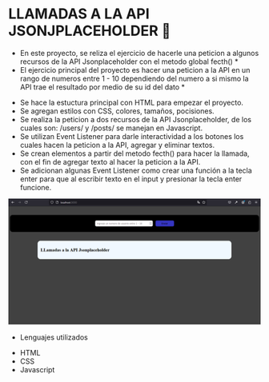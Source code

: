 # LLAMADAS A LA API JSONJPLACEHOLDER 🚀

- En este proyecto, se reliza el ejercicio de hacerle una peticion a algunos recursos de la API Jsonplaceholder con el metodo global fecth() \*
- El ejercicio principal del proyecto es hacer una peticion a la API en un rango de numeros entre 1 - 10 dependiendo del numero a si mismo la API trae el resultado por medio de su id del dato \*

* Se hace la estuctura principal con HTML para empezar el proyecto.
* Se agregan estilos con CSS, colores, tamaños, pocisiones.
* Se realiza la peticion a dos recursos de la API Jsonplaceholder, de los cuales son: /users/ y /posts/ se manejan en Javascript.
* Se utilizan Event Listener para darle interactividad a los botones los cuales hacen la peticion a la API, agregar y eliminar textos.
* Se crean elementos a partir del metodo fecth() para hacer la llamada, con el fin de agregar texto al hacer la peticion a la API.
* Se adicionan algunas Event Listener como crear una función a la tecla enter para que al escribir texto en el input y presionar la tecla enter funcione.

![ vista principal ](</assets/readme-img/Captura%20de%20pantalla%20(9).png>)

- Lenguajes utilizados

* HTML
* CSS
* Javascript
